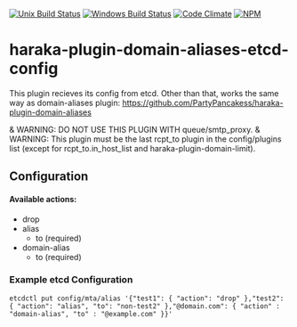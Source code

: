 [![Unix Build Status][ci-img]][ci-url]
[![Windows Build Status][ci-win-img]][ci-win-url]
[![Code Climate][clim-img]][clim-url]
[![NPM][npm-img]][npm-url]

# haraka-plugin-domain-aliases-etcd-config

This plugin recieves its config from etcd. Other than that, works the same way as domain-aliases plugin: https://github.com/PartyPancakess/haraka-plugin-domain-aliases


& WARNING: DO NOT USE THIS PLUGIN WITH queue/smtp_proxy.
& WARNING: This plugin must be the last rcpt_to plugin in the config/plugins list (except for rcpt_to.in_host_list and haraka-plugin-domain-limit).

## Configuration
#### Available actions:
- drop
- alias
	- to (required)
- domain-alias
	- to (required)



### Example etcd Configuration
```
etcdctl put config/mta/alias '{"test1": { "action": "drop" },"test2": { "action": "alias", "to": "non-test2" },"@domain.com": { "action" : "domain-alias", "to" : "@example.com" }}'
```


<!-- leave these buried at the bottom of the document -->
[ci-img]: https://github.com/haraka/haraka-plugin-domain-aliases-etcd-config/workflows/Plugin%20Tests/badge.svg
[ci-url]: https://github.com/haraka/haraka-plugin-domain-aliases-etcd-config/actions?query=workflow%3A%22Plugin+Tests%22
[ci-win-img]: https://github.com/haraka/haraka-plugin-domain-aliases-etcd-config/workflows/Plugin%20Tests%20-%20Windows/badge.svg
[ci-win-url]: https://github.com/haraka/haraka-plugin-domain-aliases-etcd-config/actions?query=workflow%3A%22Plugin+Tests+-+Windows%22
[clim-img]: https://codeclimate.com/github/haraka/haraka-plugin-domain-aliases-etcd-config/badges/gpa.svg
[clim-url]: https://codeclimate.com/github/haraka/haraka-plugin-domain-aliases-etcd-config
[npm-img]: https://nodei.co/npm/haraka-plugin-domain-aliases-etcd-config.png
[npm-url]: https://www.npmjs.com/package/haraka-plugin-domain-aliases-etcd-config

